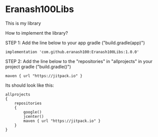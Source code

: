# Eranash100Libs
This is my library


How to implement the library?

STEP 1:
Add the line below to your app gradle ("build.gradle(app)")

    implementation 'com.github.eranash100:Eranash100Libs:1.0.0'
    
STEP 2:
Add the line below to the "repositories" in "allprojects" in your project gradle ("build.gradle(<ProjectName>)")

    maven { url "https://jitpack.io" }

Its should look like this:

    allprojects 
    {
        repositories 
        {
            google()
            jcenter()
            maven { url "https://jitpack.io" }
        }
    }
